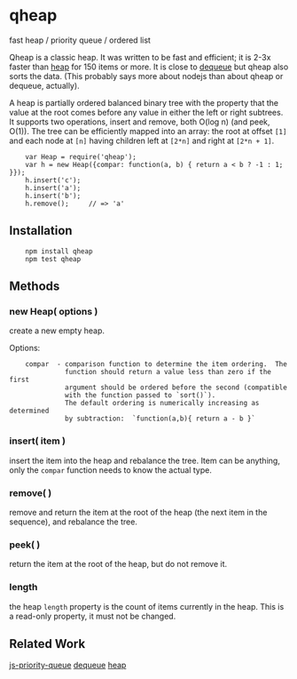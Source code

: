qheap
=====

fast heap / priority queue / ordered list

Qheap is a classic heap.  It was written to be fast and efficient; it is 2-3x
faster than [heap](https://www.npmjs.com/package/heap) for 150 items or more.
It is close to [dequeue](https://www.npmjs.com/package/double-ended-queue) but
qheap also sorts the data.  (This probably says more about nodejs than about
qheap or dequeue, actually).

A heap is partially ordered balanced binary tree with the property that the
value at the root comes before any value in either the left or right subtrees.
It supports two operations, insert and remove, both O(log n) (and peek, O(1)).
The tree can be efficiently mapped into an array: the root at offset `[1]` and
each node at `[n]` having children left at `[2*n]` and right at `[2*n + 1]`.

        var Heap = require('qheap');
        var h = new Heap({compar: function(a, b) { return a < b ? -1 : 1; }});
        h.insert('c');
        h.insert('a');
        h.insert('b');
        h.remove();     // => 'a'


Installation
------------

        npm install qheap
        npm test qheap


Methods
-------

### new Heap( options )

create a new empty heap.

Options:

        compar  - comparison function to determine the item ordering.  The
                  function should return a value less than zero if the first
                  argument should be ordered before the second (compatible
                  with the function passed to `sort()`).
                  The default ordering is numerically increasing as determined
                  by subtraction:  `function(a,b){ return a - b }`

### insert( item )

insert the item into the heap and rebalance the tree.  Item can be anything,
only the `compar` function needs to know the actual type.

### remove( )

remove and return the item at the root of the heap (the next item in the
sequence), and rebalance the tree.

### peek( )

return the item at the root of the heap, but do not remove it.

### length

the heap `length` property is the count of items currently in the heap.  This
is a read-only property, it must not be changed.


Related Work
------------

[js-priority-queue](https://www.npmjs.com/package/js-priority-queue)
[dequeue](https://www.npmjs.com/package/double-ended-queue)
[heap](https://www.npmjs.com/package/heap)
